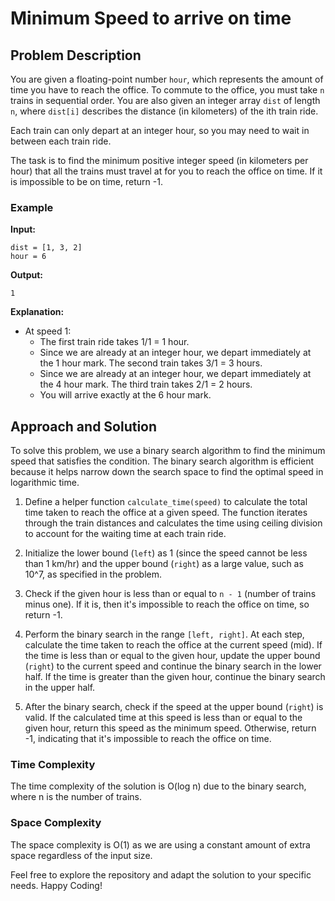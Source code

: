 # Minimum Speed to arrive on time

## Problem Description

You are given a floating-point number `hour`, which represents the amount of time you have to reach the office. To commute to the office, you must take `n` trains in sequential order. You are also given an integer array `dist` of length `n`, where `dist[i]` describes the distance (in kilometers) of the ith train ride.

Each train can only depart at an integer hour, so you may need to wait in between each train ride.

The task is to find the minimum positive integer speed (in kilometers per hour) that all the trains must travel at for you to reach the office on time. If it is impossible to be on time, return -1.

### Example

**Input:** 
```
dist = [1, 3, 2]
hour = 6
```

**Output:** 
```
1
```

**Explanation:** 
- At speed 1:
  - The first train ride takes 1/1 = 1 hour.
  - Since we are already at an integer hour, we depart immediately at the 1 hour mark. The second train takes 3/1 = 3 hours.
  - Since we are already at an integer hour, we depart immediately at the 4 hour mark. The third train takes 2/1 = 2 hours.
  - You will arrive exactly at the 6 hour mark.

## Approach and Solution

To solve this problem, we use a binary search algorithm to find the minimum speed that satisfies the condition. The binary search algorithm is efficient because it helps narrow down the search space to find the optimal speed in logarithmic time.

1. Define a helper function `calculate_time(speed)` to calculate the total time taken to reach the office at a given speed. The function iterates through the train distances and calculates the time using ceiling division to account for the waiting time at each train ride.

2. Initialize the lower bound (`left`) as 1 (since the speed cannot be less than 1 km/hr) and the upper bound (`right`) as a large value, such as 10^7, as specified in the problem.

3. Check if the given hour is less than or equal to `n - 1` (number of trains minus one). If it is, then it's impossible to reach the office on time, so return -1.

4. Perform the binary search in the range `[left, right]`. At each step, calculate the time taken to reach the office at the current speed (mid). If the time is less than or equal to the given hour, update the upper bound (`right`) to the current speed and continue the binary search in the lower half. If the time is greater than the given hour, continue the binary search in the upper half.

5. After the binary search, check if the speed at the upper bound (`right`) is valid. If the calculated time at this speed is less than or equal to the given hour, return this speed as the minimum speed. Otherwise, return -1, indicating that it's impossible to reach the office on time.

### Time Complexity

The time complexity of the solution is O(log n) due to the binary search, where n is the number of trains.

### Space Complexity

The space complexity is O(1) as we are using a constant amount of extra space regardless of the input size.

Feel free to explore the repository and adapt the solution to your specific needs. Happy Coding!